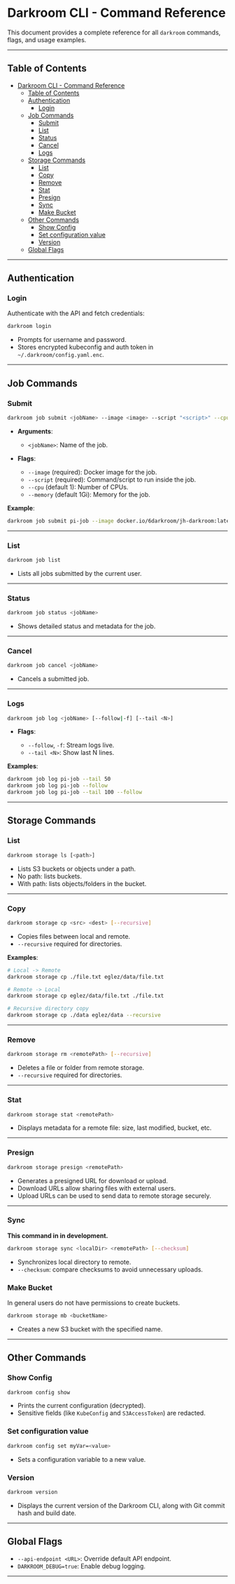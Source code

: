 # Darkroom CLI - Command Reference

This document provides a complete reference for all `darkroom` commands, flags, and usage examples.

---

## Table of Contents

- [Darkroom CLI - Command Reference](#darkroom-cli---command-reference)
  - [Table of Contents](#table-of-contents)
  - [Authentication](#authentication)
    - [Login](#login)
  - [Job Commands](#job-commands)
    - [Submit](#submit)
    - [List](#list)
    - [Status](#status)
    - [Cancel](#cancel)
    - [Logs](#logs)
  - [Storage Commands](#storage-commands)
    - [List](#list-1)
    - [Copy](#copy)
    - [Remove](#remove)
    - [Stat](#stat)
    - [Presign](#presign)
    - [Sync](#sync)
    - [Make Bucket](#make-bucket)
  - [Other Commands](#other-commands)
    - [Show Config](#show-config)
    - [Set configuration value](#set-configuration-value)
    - [Version](#version)
  - [Global Flags](#global-flags)

---

## Authentication

### Login

Authenticate with the API and fetch credentials:

```bash
darkroom login
````

* Prompts for username and password.
* Stores encrypted kubeconfig and auth token in `~/.darkroom/config.yaml.enc`.

---

## Job Commands

### Submit

```bash
darkroom job submit <jobName> --image <image> --script "<script>" --cpu <n> --memory <mem>
```

* **Arguments**:

  * `<jobName>`: Name of the job.

* **Flags**:

  * `--image` (required): Docker image for the job.
  * `--script` (required): Command/script to run inside the job.
  * `--cpu` (default 1): Number of CPUs.
  * `--memory` (default 1Gi): Memory for the job.

**Example**:

```bash
darkroom job submit pi-job --image docker.io/6darkroom/jh-darkroom:latest --script "sleep 3600" --cpu 1 --memory 1Gi
```

---

### List

```bash
darkroom job list
```

* Lists all jobs submitted by the current user.

---

### Status

```bash
darkroom job status <jobName>
```

* Shows detailed status and metadata for the job.

---

### Cancel

```bash
darkroom job cancel <jobName>
```

* Cancels a submitted job.

---

### Logs

```bash
darkroom job log <jobName> [--follow|-f] [--tail <N>]
```

* **Flags**:

  * `--follow`, `-f`: Stream logs live.
  * `--tail <N>`: Show last N lines.

**Examples**:

```bash
darkroom job log pi-job --tail 50
darkroom job log pi-job --follow
darkroom job log pi-job --tail 100 --follow
```

---

## Storage Commands

### List

```bash
darkroom storage ls [<path>]
```

* Lists S3 buckets or objects under a path.
* No path: lists buckets.
* With path: lists objects/folders in the bucket.

---

### Copy

```bash
darkroom storage cp <src> <dest> [--recursive]
```

* Copies files between local and remote.
* `--recursive` required for directories.

**Examples**:

```bash
# Local -> Remote
darkroom storage cp ./file.txt eglez/data/file.txt

# Remote -> Local
darkroom storage cp eglez/data/file.txt ./file.txt

# Recursive directory copy
darkroom storage cp ./data eglez/data --recursive
```

---

### Remove

```bash
darkroom storage rm <remotePath> [--recursive]
```

* Deletes a file or folder from remote storage.
* `--recursive` required for directories.

---

### Stat

```bash
darkroom storage stat <remotePath>
```

* Displays metadata for a remote file: size, last modified, bucket, etc.

---

### Presign

```bash
darkroom storage presign <remotePath>
```

* Generates a presigned URL for download or upload.
* Download URLs allow sharing files with external users.
* Upload URLs can be used to send data to remote storage securely.

---

### Sync

**This command in in development.**

```bash
darkroom storage sync <localDir> <remotePath> [--checksum]
```

* Synchronizes local directory to remote.
* `--checksum`: compare checksums to avoid unnecessary uploads.

### Make Bucket

In general users do not have permissions to create buckets.

```bash
darkroom storage mb <bucketName>
```

* Creates a new S3 bucket with the specified name.

---

## Other Commands

### Show Config

```bash
darkroom config show
```

* Prints the current configuration (decrypted).
* Sensitive fields (like `KubeConfig` and `S3AccessToken`) are redacted.

### Set configuration value

```bash
darkroom config set myVar=<value>
```

* Sets a configuration variable to a new value.

### Version

```bash
darkroom version
```

* Displays the current version of the Darkroom CLI, along with Git commit hash and build date.

---

## Global Flags

* `--api-endpoint <URL>`: Override default API endpoint.
* `DARKROOM_DEBUG=true`: Enable debug logging.

---

